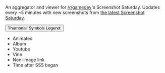 An aggregator and viewer for [/r/gamedev](http://www.reddit.com/r/gamedev/)'s Screenshot Saturday. Updates every ~5 minutes with new screenshots from [the latest Screenshot Saturday](http://www.reddit.com/r/gamedev/search?q=flair:SSS&restrict_sr=on&sort=new&t=all).

<div id="key" class="dropdown">
  <button id="dLabel" class="btn btn-default dropdown-toggle" type="button" data-toggle="dropdown" aria-haspopup="true" aria-expanded="false">
    Thumbnail Symbols Legend:
    <span class="caret"></span>
  </button>
  <ul class="dropdown-menu" role="menu" aria-labelledby="dLabel">
    <li class="dropdown"><i class="fa fa-spinner" title=""></i> Animated</li>
    <li class="dropdown"><i class="fa fa-folder-open" title=""></i> Album</li>
    <li class="dropdown"><i class="fa fa-youtube-play" title=""></i> Youtube</li>
    <li class="dropdown"><i class="fa fa-vine" title=""></i> Vine </li>
    <li class="dropdown"><i class="fa fa-binoculars" title=""></i>Non-image link</li>
    <li class="dropdown"><i class="fa fa-clock-o" title=""></i>Time after SSS began</li>
  </ul>
</div>